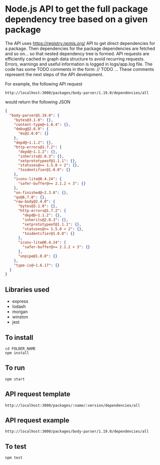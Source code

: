 # Node.js API to get the full package dependency tree based on a given package

The API uses https://registry.npmjs.org/ API to get direct dependencies for a package.
Then dependencies for the package dependencies are fetched and so on... so that nested dependency tree is formed.
API requests are efficiently cached in graph data structure to avoid recurring requests.
Errors, warnings and useful information is logged in logs/app.log file.
The code has some TODO comments in the form: // TODO ...
These comments represent the next steps of the API development.

For example, the following API request

	http://localhost:3000/packages/body-parser/1.19.0/dependencies/all
	
would return the following JSON

```json
{
  "body-parser@1.19.0": {
    "bytes@3.1.0": {},
    "content-type@~1.0.4": {},
    "debug@2.6.9": {
      "ms@2.0.0": {}
    },
    "depd@~1.1.2": {},
    "http-errors@1.7.2": {
      "depd@~1.1.2": {},
      "inherits@2.0.3": {},
      "setprototypeof@1.1.1": {},
      "statuses@>= 1.5.0 < 2": {},
      "toidentifier@1.0.0": {}
    },
    "iconv-lite@0.4.24": {
      "safer-buffer@>= 2.1.2 < 3": {}
    },
    "on-finished@~2.3.0": {},
    "qs@6.7.0": {},
    "raw-body@2.4.0": {
      "bytes@3.1.0": {},
      "http-errors@1.7.2": {
        "depd@~1.1.2": {},
        "inherits@2.0.3": {},
        "setprototypeof@1.1.1": {},
        "statuses@>= 1.5.0 < 2": {},
        "toidentifier@1.0.0": {}
      },
      "iconv-lite@0.4.24": {
        "safer-buffer@>= 2.1.2 < 3": {}
      },
      "unpipe@1.0.0": {}
    },
    "type-is@~1.6.17": {}
  }
}
```

## Libraries used

* express
* lodash
* morgan
* winston
* jest

## To install

	cd FOLDER_NAME
    npm install
	
## To run

	npm start
	
## API request template

	http://localhost:3000/packages/:name/:version/dependencies/all
	
## API request example

	http://localhost:3000/packages/body-parser/1.19.0/dependencies/all
	
## To test

	npm test
